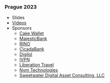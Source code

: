 ### Prague 2023
*  Slides
*  [Videos](https://www.youtube.com/watch?v=nDLtWyPnx7k&list=PLsSYUeVwrHBnhmKicJpbbFMyKRTU0a7AO)
*  Sponsors
   - [Cake Wallet](https://cakewallet.com)
   - [MajesticBank](https://majesticbank.sc)
   - [RINO](https://rino.io)
   - [CicadaBank](https://cicadabank.com)
   - [Digilol](https://digilol.net)
   - [IVPN](https://www.ivpn.net)
   - [Liberation Travel](https://Liberation.travel)
   - [Nym Technologies](https://nymtech.net)
   - [Sweetwater Digital Asset Consulting, LLC](https://sweetwater.consulting)
